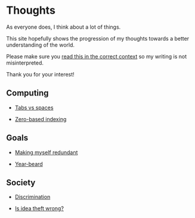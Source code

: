 # Thoughts

As everyone does, I think about a lot of things.

This site hopefully shows the progression of my thoughts towards a
better understanding of the world.

Please make sure you [read this in the correct context](/on/context/)
so my writing is not misinterpreted.

Thank you for your interest!


## Computing

- [Tabs vs spaces](/on/tabs_vs_spaces/)

- [Zero-based indexing](/on/zero-based_index/)


## Goals

- [Making myself redundant](/on/making_myself_redundant/)

- [Year-beard](/on/year-beard/)


## Society

- [Discrimination](/on/discrimination/)

- [Is idea theft wrong?](/on/is_idea_theft_wrong/)
